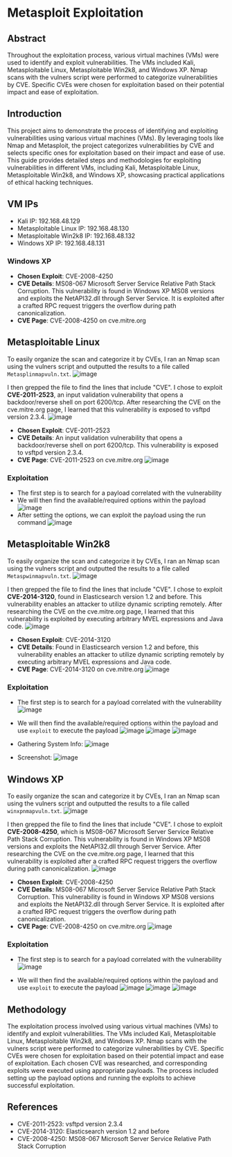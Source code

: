 # Metasploit Exploitation

## Abstract
Throughout the exploitation process, various virtual machines (VMs) were used to identify and exploit vulnerabilities. The VMs included Kali, Metasploitable Linux, Metasploitable Win2k8, and Windows XP. Nmap scans with the vulners script were performed to categorize vulnerabilities by CVE. Specific CVEs were chosen for exploitation based on their potential impact and ease of exploitation.

## Introduction
This project aims to demonstrate the process of identifying and exploiting vulnerabilities using various virtual machines (VMs). By leveraging tools like Nmap and Metasploit, the project categorizes vulnerabilities by CVE and selects specific ones for exploitation based on their impact and ease of use. This guide provides detailed steps and methodologies for exploiting vulnerabilities in different VMs, including Kali, Metasploitable Linux, Metasploitable Win2k8, and Windows XP, showcasing practical applications of ethical hacking techniques.

## VM IPs
- Kali IP: 192.168.48.129
- Metasploitable Linux IP: 192.168.48.130
- Metasploitable Win2k8 IP: 192.168.48.132
- Windows XP IP: 192.168.48.131


### Windows XP
- **Chosen Exploit**: CVE-2008-4250
- **CVE Details**: MS08-067 Microsoft Server Service Relative Path Stack Corruption. This vulnerability is found in Windows XP MS08 versions and exploits the NetAPI32.dll through Server Service. It is exploited after a crafted RPC request triggers the overflow during path canonicalization.
- **CVE Page**: CVE-2008-4250 on cve.mitre.org

## Metasploitable Linux
To easily organize the scan and categorize it by CVEs, I ran an Nmap scan using the vulners script and outputted the results to a file called `Metasplinmapvuln.txt`.
![image](https://github.com/user-attachments/assets/98eb99ec-1bf0-4e47-916f-512d9459743c)

I then grepped the file to find the lines that include "CVE". I chose to exploit **CVE-2011-2523**, an input validation vulnerability that opens a backdoor/reverse shell on port 6200/tcp. After researching the CVE on the cve.mitre.org page, I learned that this vulnerability is exposed to vsftpd version 2.3.4.
![image](https://github.com/user-attachments/assets/a7f2bdfb-c4d8-4b98-8f18-aa6668f9a16a)

- **Chosen Exploit**: CVE-2011-2523
- **CVE Details**: An input validation vulnerability that opens a backdoor/reverse shell on port 6200/tcp. This vulnerability is exposed to vsftpd version 2.3.4.
- **CVE Page**: CVE-2011-2523 on cve.mitre.org
![image](https://github.com/user-attachments/assets/e3fd96fe-d84f-49f7-af31-b7ca2e6405c8)


### Exploitation

- The first step is to search for a payload correlated with the vulnerability
- We will then find the available/required options within the payload
![image](https://github.com/user-attachments/assets/66cd940d-6556-49cb-9949-303a3ec706c0)
- After setting the options, we can exploit the payload using the run command
![image](https://github.com/user-attachments/assets/5c61c125-efbe-424b-919b-b247bacc7b0d)


## Metasploitable Win2k8
To easily organize the scan and categorize it by CVEs, I ran an Nmap scan using the vulners script and outputted the results to a file called `Metaspwinmapvuln.txt`.
![image](https://github.com/user-attachments/assets/b249d5ab-ec01-4b71-b245-83db9b7e04e2)

I then grepped the file to find the lines that include "CVE". I chose to exploit **CVE-2014-3120**, found in Elasticsearch version 1.2 and before. This vulnerability enables an attacker to utilize dynamic scripting remotely. After researching the CVE on the cve.mitre.org page, I learned that this vulnerability is exploited by executing arbitrary MVEL expressions and Java code.
![image](https://github.com/user-attachments/assets/b090b53e-f7d9-4ef3-bb6b-58edc06f80fe)

- **Chosen Exploit**: CVE-2014-3120
- **CVE Details**: Found in Elasticsearch version 1.2 and before, this vulnerability enables an attacker to utilize dynamic scripting remotely by executing arbitrary MVEL expressions and Java code.
- **CVE Page**: CVE-2014-3120 on cve.mitre.org
![image](https://github.com/user-attachments/assets/70d4f63f-c496-4e5f-b8ca-c943f2c8fd98)


### Exploitation

- The first step is to search for a payload correlated with the vulnerability
  ![image](https://github.com/user-attachments/assets/9bdf4598-7765-47eb-9c26-8f2e03a3a771)

- We will then find the available/required options within the payload and use `exploit` to execute the payload
![image](https://github.com/user-attachments/assets/43caffda-2060-4fe0-aafd-a163a53856f0)
![image](https://github.com/user-attachments/assets/62cfc897-8c1c-42b2-a30e-f43f7ae27d64)
![image](https://github.com/user-attachments/assets/a9476dba-6279-4738-8283-8eb684a89fde)
- Gathering System Info:
![image](https://github.com/user-attachments/assets/e5407bda-133d-4ea0-bb11-92758eede31b)
- Screenshot:
![image](https://github.com/user-attachments/assets/f749a84a-b237-42dc-940a-205a782bf370)

  
## Windows XP
To easily organize the scan and categorize it by CVEs, I ran an Nmap scan using the vulners script and outputted the results to a file called `winxpnmapvuln.txt`. 
![image](https://github.com/user-attachments/assets/872e539e-1af7-425c-a3b2-783f50b7ca49)

I then grepped the file to find the lines that include "CVE". I chose to exploit **CVE-2008-4250**, which is MS08-067 Microsoft Server Service Relative Path Stack Corruption. This vulnerability is found in Windows XP MS08 versions and exploits the NetAPI32.dll through Server Service. After researching the CVE on the cve.mitre.org page, I learned that this vulnerability is exploited after a crafted RPC request triggers the overflow during path canonicalization.
![image](https://github.com/user-attachments/assets/64a7172c-2ec4-4609-a63e-4b3085e614bd)

- **Chosen Exploit**: CVE-2008-4250
- **CVE Details**: MS08-067 Microsoft Server Service Relative Path Stack Corruption. This vulnerability is found in Windows XP MS08 versions and exploits the NetAPI32.dll through Server Service. It is exploited after a crafted RPC request triggers the overflow during path canonicalization.
- **CVE Page**: CVE-2008-4250 on cve.mitre.org
![image](https://github.com/user-attachments/assets/af67d56d-50ae-4c0f-b8f9-09c91d4741fe)


### Exploitation

- The first step is to search for a payload correlated with the vulnerability
![image](https://github.com/user-attachments/assets/5960c5c2-e14c-4ec0-8400-6c5efee3362d)

- We will then find the available/required options within the payload and use `exploit` to execute the payload
![image](https://github.com/user-attachments/assets/5c14ae53-a143-49fb-9ff4-176df0cabc43)
![image](https://github.com/user-attachments/assets/4909d4d7-b5eb-475a-8ca6-68c038574f13)
![image](https://github.com/user-attachments/assets/4a6bdaef-3b12-44ba-b460-efe918808d73)

  
## Methodology
The exploitation process involved using various virtual machines (VMs) to identify and exploit vulnerabilities. The VMs included Kali, Metasploitable Linux, Metasploitable Win2k8, and Windows XP. Nmap scans with the vulners script were performed to categorize vulnerabilities by CVE. Specific CVEs were chosen for exploitation based on their potential impact and ease of exploitation. Each chosen CVE was researched, and corresponding exploits were executed using appropriate payloads. The process included setting up the payload options and running the exploits to achieve successful exploitation.

## References
- CVE-2011-2523: vsftpd version 2.3.4
- CVE-2014-3120: Elasticsearch version 1.2 and before
- CVE-2008-4250: MS08-067 Microsoft Server Service Relative Path Stack Corruption
